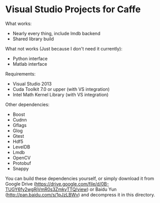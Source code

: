 # Visual Studio Projects for Caffe

What works:
- Nearly every thing, include lmdb backend
- Shared library build

What not works (Just because I don't need it currently):
- Python interface
- Matlab interface

Requirements:
- Visual Studio 2013
- Cuda Toolkit 7.0 or upper (with VS integration)
- Intel Math Kernel Library (with VS integration)

Other dependencies:
- Boost
- Cudnn
- Gflags
- Glog
- Gtest
- Hdf5
- LevelDB
- Lmdb
- OpenCV
- Protobuf
- Snappy

You can build these dependencies yourself, or simply download it from Google Drive (https://drive.google.com/file/d/0B-TUGY6fy2wgRjVmR0s3ZmkyTTQ/view) or Baidu Yun (http://pan.baidu.com/s/1pJzLBWv) and decompress it in this directory.